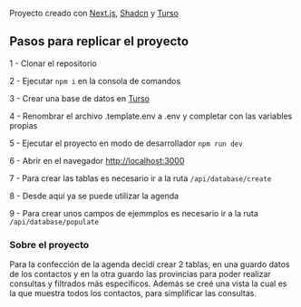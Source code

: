 Proyecto creado con [Next.js](https://nextjs.org), [Shadcn](https://ui.shadcn.com/) y [Turso](https://turso.tech/)

## Pasos para replicar el proyecto

1 - Clonar el repositorio

2 - Ejecutar ```npm i``` en la consola de comandos

3 - Crear una base de datos en [Turso](https://turso.tech/)

4 - Renombrar el archivo .template.env a .env y completar con las variables propias

5 - Ejecutar el proyecto en modo de desarrollador ```npm run dev```

6 - Abrir en el navegador [http://localhost:3000](http://localhost:3000)

7 - Para crear las tablas es necesario ir a la ruta ```/api/database/create```

8 - Desde aquí ya se puede utilizar la agenda

9 - Para crear unos campos de ejemmplos es necesario ir a la ruta ```/api/database/populate```


### Sobre el proyecto
Para la confección de la agenda decidí crear 2 tablas, en una guardo datos de los contactos y en la otra guardo las provincias para poder realizar consultas y filtrados más específicos. Además se creé una vista la cual es la que muestra todos los contactos, para simplificar las consultas.